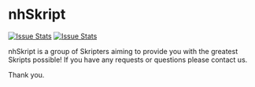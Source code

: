 nhSkript
========

[![Issue Stats](http://issuestats.com/github/nhSkript/nhSkript/badge/pr?style=flat)](http://issuestats.com/github/nhSkript/nhSkript)
[![Issue Stats](http://issuestats.com/github/nhSkript/nhSkript/badge/issue?style=flat)](http://issuestats.com/github/nhSkript/nhSkript)

nhSkript is a group of Skripters aiming to provide you with the greatest Skripts possible! If you have any requests or questions please contact us.

Thank you.
